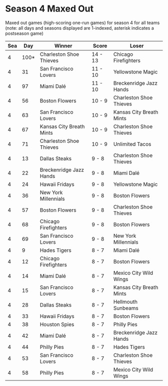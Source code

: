 # Season 4 Maxed Out



Maxed out games (high-scoring one-run games) for season 4 for all teams (note: all days and seasons displayed are 1-indexed, asterisk indicates a postseason game)


| Sea | Day | Winner | Score | Loser | 
| ------ |------ |------ |------ |------ |
| 4 | 100* | Charleston Shoe Thieves | 14 - 13 | Chicago Firefighters | 
| 4 | 31 | San Francisco Lovers | 11 - 10 | Yellowstone Magic | 
| 4 | 97 | Miami Dalé | 11 - 10 | Breckenridge Jazz Hands | 
| 4 | 56 | Boston Flowers | 10 - 9 | Charleston Shoe Thieves | 
| 4 | 63 | San Francisco Lovers | 10 - 9 | Kansas City Breath Mints | 
| 4 | 67 | Kansas City Breath Mints | 10 - 9 | Charleston Shoe Thieves | 
| 4 | 71 | Charleston Shoe Thieves | 10 - 9 | Unlimited Tacos | 
| 4 | 13 | Dallas Steaks | 9 - 8 | Charleston Shoe Thieves | 
| 4 | 22 | Breckenridge Jazz Hands | 9 - 8 | Miami Dalé | 
| 4 | 24 | Hawaii Fridays | 9 - 8 | Yellowstone Magic | 
| 4 | 36 | New York Millennials | 9 - 8 | Boston Flowers | 
| 4 | 57 | Boston Flowers | 9 - 8 | Charleston Shoe Thieves | 
| 4 | 68 | Chicago Firefighters | 9 - 8 | Boston Flowers | 
| 4 | 69 | San Francisco Lovers | 9 - 8 | New York Millennials | 
| 4 | 9 | Hades Tigers | 8 - 7 | Miami Dalé | 
| 4 | 12 | Chicago Firefighters | 8 - 7 | Boston Flowers | 
| 4 | 14 | Miami Dalé | 8 - 7 | Mexico City Wild Wings | 
| 4 | 15 | San Francisco Lovers | 8 - 7 | Kansas City Breath Mints | 
| 4 | 28 | Dallas Steaks | 8 - 7 | Hellmouth Sunbeams | 
| 4 | 33 | Hawaii Fridays | 8 - 7 | Boston Flowers | 
| 4 | 38 | Houston Spies | 8 - 7 | Philly Pies | 
| 4 | 42 | Miami Dalé | 8 - 7 | Breckenridge Jazz Hands | 
| 4 | 44 | Philly Pies | 8 - 7 | Hades Tigers | 
| 4 | 53 | San Francisco Lovers | 8 - 7 | Charleston Shoe Thieves | 
| 4 | 58 | Philly Pies | 8 - 7 | Mexico City Wild Wings | 


